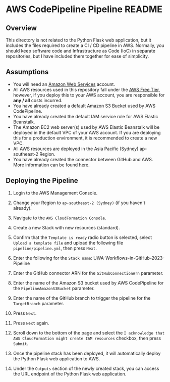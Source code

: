 # AWS CodePipeline Pipeline README

## Overview

This directory is not related to the Python Flask web application, but it includes the files required to create a CI / CD pipeline in AWS. Normally, you should keep software code and Infrastructure as Code (IoC) in separate repositories, but I have included them together for ease of simplicity.

## Assumptions

*   You will need an [Amazon Web Services](https://aws.amazon.com/) account.
*   All AWS resources used in this repository fall under the [AWS Free Tier](https://aws.amazon.com/free/), however, if you deploy this to your AWS account, you are responsible for **any / all** costs incurred.
*   You have already created a default Amazon S3 Bucket used by AWS CodePipeline.
*   You have already created the default IAM service role for AWS Elastic Beanstalk.
*   The Amazon EC2 web server(s) used by AWS Elastic Beanstalk will be deployed in the default VPC of your AWS account. If you are deploying this for a production environment, it is recommended to create a new VPC.
*   All AWS resources are deployed in the Asia Pacific (Sydney) ap-southeast-2 Region.
*   You have already created the connector between GitHub and AWS. More information can be found [here](https://docs.aws.amazon.com/codepipeline/latest/userguide/connections-github.html).

## Deploying the Pipeline

1.  Login to the AWS Management Console.

2.  Change your Region to `ap-southeast-2 (Sydney)` (if you haven't already).

3.  Navigate to the `AWS CloudFormation Console`.

4.  Create a new Stack with new resources (standard).

5.  Confirm that the `Template is ready` radio button is selected, select `Upload a template file` and upload the following file `pipeline/pipeline.yml`, then press `Next`.

6.  Enter the following for the `Stack name`: UWA-Workflows-in-GitHub-2023-Pipeline

7.  Enter the GitHub connector ARN for the `GitHubConnectionArn` parameter.

8.  Enter the name of the Amazon S3 bucket used by AWS CodePipeline for the `PipelineAmazonS3Bucket` parameter.

9.  Enter the name of the GitHub branch to trigger the pipeline for the `TargetBranch` parameter.

10. Press `Next`.

11. Press `Next` again.

12. Scroll down to the bottom of the page and select the `I acknowledge that AWS CloudFormation might create IAM resources` checkbox, then press `Submit`.

13. Once the pipeline stack has been deployed, it will automatically deploy the Python Flask web application to AWS.

14. Under the `Outputs` section of the newly created stack, you can access the URL endpoint of the Python Flask web application.
